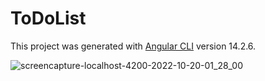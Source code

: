 # ToDoList

This project was generated with [Angular CLI](https://github.com/angular/angular-cli) version 14.2.6.

![screencapture-localhost-4200-2022-10-20-01_28_00](https://user-images.githubusercontent.com/98602810/196817120-1e9b105f-081f-4da1-b999-40e04657ad89.png)
